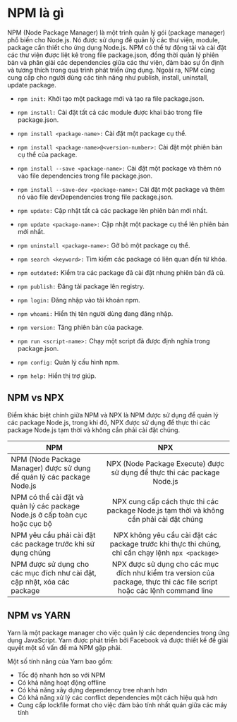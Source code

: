 # NPM là gì

NPM (Node Package Manager) là một trình quản lý gói (package manager) phổ biến cho Node.js. Nó được sử dụng để quản lý các thư viện, module, package cần thiết cho ứng dụng Node.js. NPM có thể tự động tải và cài đặt các thư viện được liệt kê trong file package.json, đồng thời quản lý phiên bản và phân giải các dependencies giữa các thư viện, đảm bảo sự ổn định và tương thích trong quá trình phát triển ứng dụng. Ngoài ra, NPM cũng cung cấp cho người dùng các tính năng như publish, install, uninstall, update package.

- `npm init:` Khởi tạo một package mới và tạo ra file package.json.

- `npm install:` Cài đặt tất cả các module được khai báo trong file package.json.

- `npm install <package-name>:` Cài đặt một package cụ thể.

- `npm install <package-name>@<version-number>:` Cài đặt một phiên bản cụ thể của package.

- `npm install --save <package-name>:` Cài đặt một package và thêm nó vào file dependencies trong file package.json.

- `npm install --save-dev <package-name>:` Cài đặt một package và thêm nó vào file devDependencies trong file package.json.

- `npm update:` Cập nhật tất cả các package lên phiên bản mới nhất.

- `npm update <package-name>:` Cập nhật một package cụ thể lên phiên bản mới nhất.

- `npm uninstall <package-name>:` Gỡ bỏ một package cụ thể.

- `npm search <keyword>:` Tìm kiếm các package có liên quan đến từ khóa.

- `npm outdated:` Kiểm tra các package đã cài đặt nhưng phiên bản đã cũ.

- `npm publish:` Đăng tải package lên registry.

- `npm login:` Đăng nhập vào tài khoản npm.

- `npm whoami:` Hiển thị tên người dùng đang đăng nhập.

- `npm version:` Tăng phiên bản của package.

- `npm run <script-name>:` Chạy một script đã được định nghĩa trong package.json.

- `npm config:` Quản lý cấu hình npm.

- `npm help:` Hiển thị trợ giúp.

## NPM vs NPX

Điểm khác biệt chính giữa NPM và NPX là NPM được sử dụng để quản lý các package Node.js, trong khi đó, NPX được sử dụng để thực thi các package Node.js tạm thời và không cần phải cài đặt chúng.

| NPM | NPX |
|-----|:---:|
|NPM (Node Package Manager) được sử dụng để quản lý các package Node.js|NPX (Node Package Execute) được sử dụng để thực thi các package Node.js|
|NPM có thể cài đặt và quản lý các package Node.js ở cấp toàn cục hoặc cục bộ|NPX cung cấp cách thực thi các package Node.js tạm thời và không cần phải cài đặt chúng|
|NPM yêu cầu phải cài đặt các package trước khi sử dụng chúng|NPX không yêu cầu cài đặt các package trước khi thực thi chúng, chỉ cần chạy lệnh `npx <package>`|
|NPM được sử dụng cho các mục đích như cài đặt, cập nhật, xóa các package|NPX được sử dụng cho các mục đích như kiểm tra version của package, thực thi các file script hoặc các lệnh command line|

## NPM vs YARN
Yarn là một package manager cho việc quản lý các dependencies trong ứng dụng JavaScript. Yarn được phát triển bởi Facebook và được thiết kế để giải quyết một số vấn đề mà NPM gặp phải.

Một số tính năng của Yarn bao gồm:

- Tốc độ nhanh hơn so với NPM
- Có khả năng hoạt động offline
- Có khả năng xây dựng dependency tree nhanh hơn
- Có khả năng xử lý các conflict dependencies một cách hiệu quả hơn
- Cung cấp lockfile format cho việc đảm bảo tính nhất quán giữa các máy tính